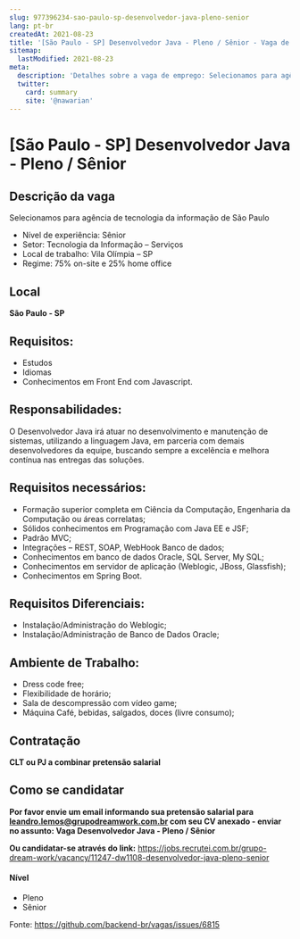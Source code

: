 ```yaml
---
slug: 977396234-sao-paulo-sp-desenvolvedor-java-pleno-senior
lang: pt-br
createdAt: 2021-08-23
title: '[São Paulo - SP] Desenvolvedor Java - Pleno / Sênior - Vaga de Emprego'
sitemap:
  lastModified: 2021-08-23
meta:
  description: 'Detalhes sobre a vaga de emprego: Selecionamos para agência de tecnologia da informação de São Paulo - Nível de experiência: Sênior - Setor: Tecnologia da Informação – Serviços - Local de trabalho: Vila Olímpia – SP - Regime: 75% on-site e 25% home office'
  twitter:
    card: summary
    site: '@nawarian'
---
```


# [São Paulo - SP] Desenvolvedor Java - Pleno / Sênior

## Descrição da vaga

Selecionamos para agência de tecnologia da informação de São Paulo

- Nível de experiência: Sênior
- Setor: Tecnologia da Informação – Serviços
- Local de trabalho: Vila Olímpia – SP
- Regime: 75% on-site e 25% home office

## Local
**São Paulo - SP**

## Requisitos:

- Estudos
- Idiomas
- Conhecimentos em Front End com Javascript.

## Responsabilidades:
O Desenvolvedor Java irá atuar no desenvolvimento e manutenção de sistemas, utilizando a linguagem Java, em parceria com demais desenvolvedores da equipe, buscando sempre a excelência e melhora contínua nas entregas das soluções.

## Requisitos necessários:

- Formação superior completa em Ciência da Computação, Engenharia da Computação ou áreas correlatas;
- Sólidos conhecimentos em Programação com Java EE e JSF;
- Padrão MVC;
- Integrações – REST, SOAP, WebHook Banco de dados;
- Conhecimentos em banco de dados Oracle, SQL Server, My SQL;
- Conhecimentos em servidor de aplicação (Weblogic, JBoss, Glassfish);
- Conhecimentos em Spring Boot.

## Requisitos Diferenciais:

- Instalação/Administração do Weblogic;
- Instalação/Administração de Banco de Dados Oracle;

## Ambiente de Trabalho:

- Dress code free;
- Flexibilidade de horário;
- Sala de descompressão com vídeo game;
- Máquina Café, bebidas, salgados, doces (livre consumo);

## Contratação

**CLT ou PJ a combinar pretensão salarial**

## Como se candidatar

**Por favor envie um email informando sua pretensão salarial para leandro.lemos@grupodreamwork.com.br com seu CV anexado - enviar no assunto: Vaga Desenvolvedor Java - Pleno / Sênior**

**Ou candidatar-se através do link:** https://jobs.recrutei.com.br/grupo-dream-work/vacancy/11247-dw1108-desenvolvedor-java-pleno-senior

#### Nível
- Pleno
- Sênior

Fonte: https://github.com/backend-br/vagas/issues/6815